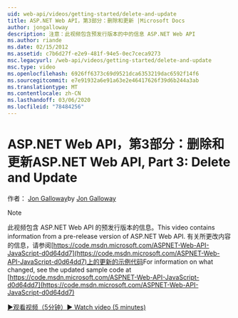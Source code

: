 ```yaml
---
uid: web-api/videos/getting-started/delete-and-update
title: ASP.NET Web API，第3部分：删除和更新 |Microsoft Docs
author: jongalloway
description: 注意：此视频包含预发行版本的中的信息 ASP.NET Web API
ms.author: riande
ms.date: 02/15/2012
ms.assetid: c7b6d27f-e2e9-481f-94e5-0ec7ceca9273
msc.legacyurl: /web-api/videos/getting-started/delete-and-update
msc.type: video
ms.openlocfilehash: 6926ff6373c69d9521dca6353219dac6592f14f6
ms.sourcegitcommit: e7e91932a6e91a63e2e46417626f39d6b244a3ab
ms.translationtype: MT
ms.contentlocale: zh-CN
ms.lasthandoff: 03/06/2020
ms.locfileid: "78484256"
---
```

# <a name="aspnet-web-api-part-3-delete-and-update"></a><span data-ttu-id="cf0a7-103">ASP.NET Web API，第3部分：删除和更新</span><span class="sxs-lookup"><span data-stu-id="cf0a7-103">ASP.NET Web API, Part 3: Delete and Update</span></span>

<span data-ttu-id="cf0a7-104">作者： [Jon Galloway](https://github.com/jongalloway)</span><span class="sxs-lookup"><span data-stu-id="cf0a7-104">by [Jon Galloway](https://github.com/jongalloway)</span></span>

> [!NOTE]
> <span data-ttu-id="cf0a7-105">此视频包含 ASP.NET Web API 的预发行版本的信息。</span><span class="sxs-lookup"><span data-stu-id="cf0a7-105">This video contains information from a pre-release version of ASP.NET Web API.</span></span> <span data-ttu-id="cf0a7-106">有关所更改内容的信息，请参阅[https://code.msdn.microsoft.com/ASPNET-Web-API-JavaScript-d0d64dd7](https://code.msdn.microsoft.com/ASPNET-Web-API-JavaScript-d0d64dd7)上的更新的示例代码</span><span class="sxs-lookup"><span data-stu-id="cf0a7-106">For information on what changed, see the updated sample code at [https://code.msdn.microsoft.com/ASPNET-Web-API-JavaScript-d0d64dd7](https://code.msdn.microsoft.com/ASPNET-Web-API-JavaScript-d0d64dd7)</span></span>

[<span data-ttu-id="cf0a7-107">&#9654;观看视频（5分钟）</span><span class="sxs-lookup"><span data-stu-id="cf0a7-107">&#9654; Watch video (5 minutes)</span></span>](https://channel9.msdn.com/Blogs/ASP-NET-Site-Videos/delete-and-update)
